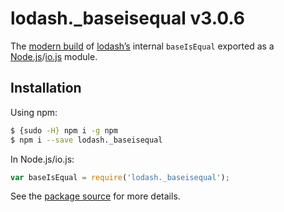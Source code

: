 # lodash._baseisequal v3.0.6

The [modern build](https://github.com/lodash/lodash/wiki/Build-Differences) of [lodash’s](https://lodash.com/) internal `baseIsEqual` exported as a [Node.js](http://nodejs.org/)/[io.js](https://iojs.org/) module.

## Installation

Using npm:

```bash
$ {sudo -H} npm i -g npm
$ npm i --save lodash._baseisequal
```

In Node.js/io.js:

```js
var baseIsEqual = require('lodash._baseisequal');
```

See the [package source](https://github.com/lodash/lodash/blob/3.0.6-npm-packages/lodash._baseisequal) for more details.
